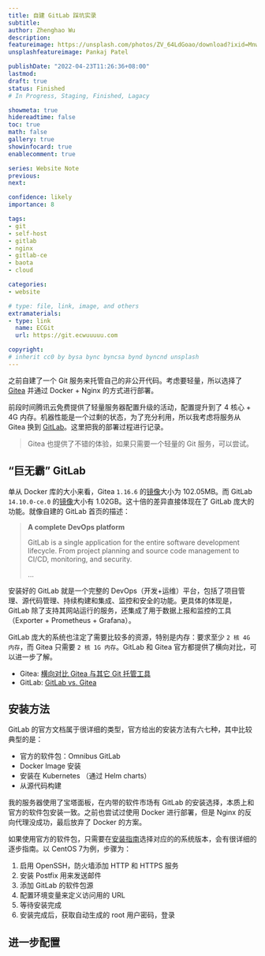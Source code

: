 ```yaml
---
title: 自建 GitLab 踩坑实录
subtitle: 
author: Zhenghao Wu
description: 
featureimage: https://unsplash.com/photos/ZV_64LdGoao/download?ixid=MnwxMjA3fDB8MXxzZWFyY2h8NHx8Z2l0fGVufDB8fHx8MTY1MDY4NDUzNw&force=true&w=2400
unsplashfeatureimage: Pankaj Patel

publishDate: "2022-04-23T11:26:36+08:00"
lastmod: 
draft: true
status: Finished
# In Progress, Staging, Finished, Lagacy

showmeta: true
hidereadtime: false
toc: true
math: false
gallery: true
showinfocard: true
enablecomment: true

series: Website Note
previous:
next:

confidence: likely
importance: 8

tags:
- git
- self-host
- gitlab
- nginx
- gitlab-ce
- baota
- cloud

categories:
- website

# type: file, link, image, and others
extramaterials:
- type: link
  name: ECGit
  url: https://git.ecwuuuuu.com

copyright: 
# inherit cc0 by bysa bync byncsa bynd byncnd unsplash
---
```


之前自建了一个 Git 服务来托管自己的非公开代码。考虑要轻量，所以选择了 [Gitea](https://gitea.io/en-us/) 并通过 Docker + Nginx 的方式进行部署。

前段时间腾讯云免费提供了轻量服务器配置升级的活动，配置提升到了 4 核心 + 4G 内存。机器性能是一个过剩的状态，为了充分利用，所以我考虑将服务从 Gitea 换到 [GitLab](https://about.gitlab.com/install/)。这里把我的部署过程进行记录。

> Gitea 也提供了不错的体验，如果只需要一个轻量的 Git 服务，可以尝试。

## “巨无霸” GitLab
单从 Docker 库的大小来看，Gitea `1.16.6` 的[镜像](https://hub.docker.com/layers/gitea/gitea/1.16.6/images/sha256-01e0b118c1c9ebf16c0549d9bf3d12fe0eb31513a25e31007d0d08295e825e33?context=explore)大小为 102.05MB。而 GitLab `14.10.0-ce.0` 的[镜像](https://hub.docker.com/layers/gitlab/gitlab-ce/14.10.0-ce.0/images/sha256-1b0dcf05260c37986fc40022f6298be9f28b3a65e92ea10af94e14815eb272ca?context=explore)大小有 1.02GB。这十倍的差异直接体现在了 GitLab 庞大的功能。就像自建的 GitLab 首页的描述：

> **A complete DevOps platform**
> 
> GitLab is a single application for the entire software development lifecycle. From project planning and source code management to CI/CD, monitoring, and security.
>
> ...

安装好的 GitLab 就是一个完整的 DevOps（开发+运维）平台，包括了项目管理、源代码管理、持续构建和集成、监控和安全的功能。更具体的体现是，GitLab 除了支持其网站运行的服务，还集成了用于数据上报和监控的工具（Exporter + Prometheus + Grafana）。

GitLab 庞大的系统也注定了需要比较多的资源，特别是内存：要求至少 `2 核 4G 内存`，而 Gitea 只需要 `2 核 1G 内存`。GitLab 和 Gitea 官方都提供了横向对比，可以进一步了解。

- Gitea: [横向对比 Gitea 与其它 Git 托管工具](https://docs.gitea.io/zh-cn/comparison/)
- GitLab: [GitLab vs. Gitea](https://about.gitlab.cn/devops-tools/gitea-vs-gitlab/)

## 安装方法

GitLab 的官方文档属于很详细的类型，官方给出的安装方法有六七种，其中比较典型的是：

- 官方的软件包：Omnibus GitLab
- Docker Image 安装
- 安装在 Kubernetes （通过 Helm charts）
- 从源代码构建

我的服务器使用了宝塔面板，在内带的软件市场有 GitLab 的安装选择，本质上和官方的软件包安装一致。之前也尝试过使用 Docker 进行部署，但是 Nginx 的反向代理没成功，最后放弃了 Docker 的方案。

如果使用官方的软件包，只需要在[安装指南](https://about.gitlab.com/install)选择对应的的系统版本，会有很详细的逐步指南。以 CentOS 7为例，步骤为：

1. 启用 OpenSSH，防火墙添加 HTTP 和 HTTPS 服务
2. 安装 Postfix 用来发送邮件
3. 添加 GitLab 的软件包源
4. 配置环境变量来定义访问用的 URL
5. 等待安装完成
6. 安装完成后，获取自动生成的 root 用户密码，登录

## 进一步配置